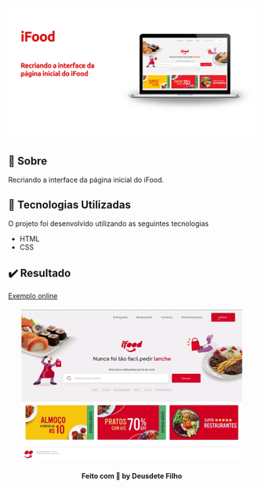 <h1 align="center">
  <img src="/github/logo.png">
<br>

<a id="sobre"></a>

## :bookmark: Sobre

Recriando a interface da página inicial do iFood.

## :rocket: Tecnologias Utilizadas

O projeto foi desenvolvido utilizando as seguintes tecnologias

- HTML
- CSS

## :heavy_check_mark: Resultado


[Exemplo online](https://epic-torvalds-a22ca1.netlify.app/)


<h4 align="center">
    <img alt="Home" title="#home" width="450px" src="github/gif.gif">
</h4>

<h4 align="center">
    Feito com 💜 by Deusdete Filho</a>
</h4>
